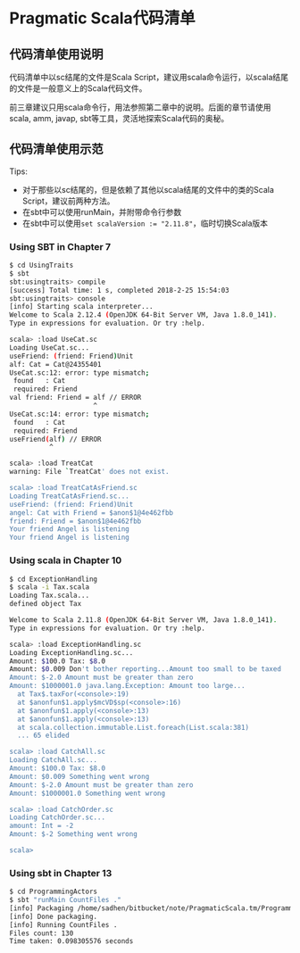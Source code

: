 # Pragmatic Scala代码清单

## 代码清单使用说明
代码清单中以sc结尾的文件是Scala Script，建议用scala命令运行，以scala结尾的文件是一般意义上的Scala代码文件。

前三章建议只用scala命令行，用法参照第二章中的说明。后面的章节请使用scala, amm, javap, sbt等工具，灵活地探索Scala代码的奥秘。

## 代码清单使用示范
Tips:

+ 对于那些以sc结尾的，但是依赖了其他以scala结尾的文件中的类的Scala Script，建议前两种方法。
+ 在sbt中可以使用runMain，并附带命令行参数
+ 在sbt中可以使用`set scalaVersion := "2.11.8"`，临时切换Scala版本

### Using SBT in Chapter 7
``` bash
$ cd UsingTraits
$ sbt
sbt:usingtraits> compile
[success] Total time: 1 s, completed 2018-2-25 15:54:03
sbt:usingtraits> console
[info] Starting scala interpreter...
Welcome to Scala 2.12.4 (OpenJDK 64-Bit Server VM, Java 1.8.0_141).
Type in expressions for evaluation. Or try :help.

scala> :load UseCat.sc
Loading UseCat.sc...
useFriend: (friend: Friend)Unit
alf: Cat = Cat@24355401
UseCat.sc:12: error: type mismatch;
 found   : Cat
 required: Friend
val friend: Friend = alf // ERROR
                     ^
UseCat.sc:14: error: type mismatch;
 found   : Cat
 required: Friend
useFriend(alf) // ERROR
          ^

scala> :load TreatCat
warning: File `TreatCat' does not exist.

scala> :load TreatCatAsFriend.sc
Loading TreatCatAsFriend.sc...
useFriend: (friend: Friend)Unit
angel: Cat with Friend = $anon$1@4e462fbb
friend: Friend = $anon$1@4e462fbb
Your friend Angel is listening
Your friend Angel is listening
```

### Using scala in Chapter 10
``` bash
$ cd ExceptionHandling
$ scala -i Tax.scala 
Loading Tax.scala...
defined object Tax

Welcome to Scala 2.11.8 (OpenJDK 64-Bit Server VM, Java 1.8.0_141).
Type in expressions for evaluation. Or try :help.

scala> :load ExceptionHandling.sc
Loading ExceptionHandling.sc...
Amount: $100.0 Tax: $8.0
Amount: $0.009 Don't bother reporting...Amount too small to be taxed
Amount: $-2.0 Amount must be greater than zero
Amount: $1000001.0 java.lang.Exception: Amount too large...
  at Tax$.taxFor(<console>:19)
  at $anonfun$1.apply$mcVD$sp(<console>:16)
  at $anonfun$1.apply(<console>:13)
  at $anonfun$1.apply(<console>:13)
  at scala.collection.immutable.List.foreach(List.scala:381)
  ... 65 elided

scala> :load CatchAll.sc
Loading CatchAll.sc...
Amount: $100.0 Tax: $8.0
Amount: $0.009 Something went wrong
Amount: $-2.0 Amount must be greater than zero
Amount: $1000001.0 Something went wrong

scala> :load CatchOrder.sc
Loading CatchOrder.sc...
amount: Int = -2
Amount: $-2 Something went wrong

scala> 
```

### Using sbt in Chapter 13
``` bash
$ cd ProgrammingActors
$ sbt "runMain CountFiles ."
[info] Packaging /home/sadhen/bitbucket/note/PragmaticScala.tm/ProgrammingActors/target/scala-2.12/programmingactors_2.12-0.1.0-SNAPSHOT.jar ...
[info] Done packaging.
[info] Running CountFiles .
Files count: 130
Time taken: 0.098305576 seconds
```
